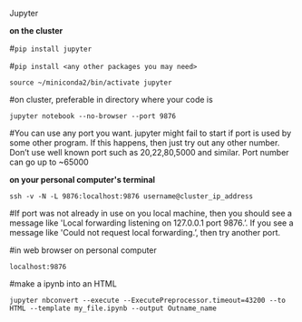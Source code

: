 Jupyter

**on the cluster**

#`pip install jupyter`

#`pip install <any other packages you may need>`

`source ~/miniconda2/bin/activate jupyter`

#on cluster, preferable in directory where your code is

`jupyter notebook --no-browser --port 9876`

#You can use any port you want. jupyter might fail to start if port is used by some other program. If this happens, then just try out any other number. Don’t use well known port such as 20,22,80,5000 and similar. Port number can go up to ~65000

**on your personal computer's terminal**

`ssh -v -N -L 9876:localhost:9876 username@cluster_ip_address` 

#If port was not already in use on you local machine, then you should see a message like 'Local forwarding listening on 127.0.0.1 port 9876.’. If you see a message like 'Could not request local forwarding.’, then try another port.

#in web browser on personal computer

`localhost:9876`

#make a ipynb into an HTML

`jupyter nbconvert --execute --ExecutePreprocessor.timeout=43200 --to HTML --template my_file.ipynb --output Outname_name`
